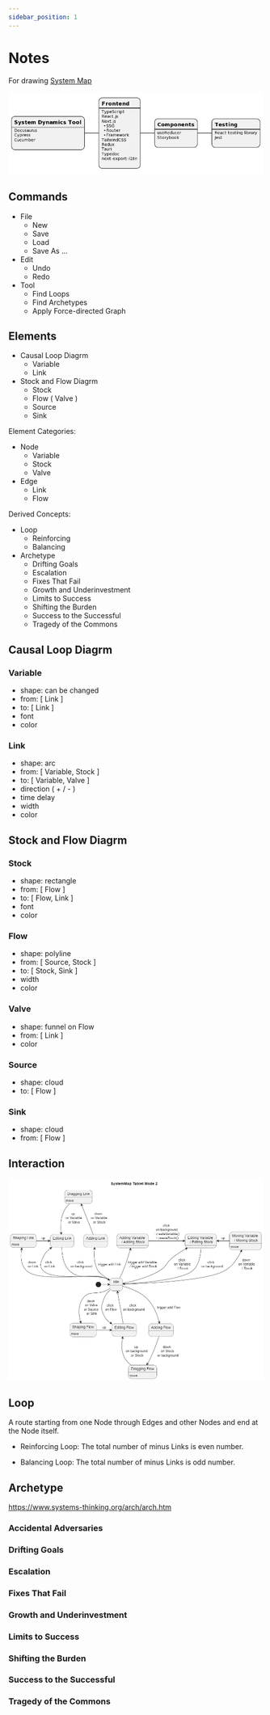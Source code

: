 ```yaml
---
sidebar_position: 1
---
```


# Notes

For drawing [System Map](https://www.systems-thinking.org/)

![ecosystem](./ecosystem.png)

## Commands

* File
  * New
  * Save
  * Load
  * Save As ...
* Edit
  * Undo
  * Redo
* Tool
  * Find Loops
  * Find Archetypes
  * Apply Force-directed Graph

## Elements

* Causal Loop Diagrm
  * Variable
  * Link
* Stock and Flow Diagrm
  * Stock
  * Flow ( Valve )
  * Source
  * Sink

Element Categories:

* Node
  * Variable
  * Stock
  * Valve
* Edge
  * Link
  * Flow

Derived Concepts:

* Loop
  * Reinforcing
  * Balancing
* Archetype
  * Drifting Goals
  * Escalation
  * Fixes That Fail
  * Growth and Underinvestment
  * Limits to Success
  * Shifting the Burden
  * Success to the Successful
  * Tragedy of the Commons


## Causal Loop Diagrm

### Variable

* shape: can be changed
* from: [ Link ]
* to: [ Link ]
* font
* color

### Link

* shape: arc
* from: [ Variable, Stock ]
* to: [ Variable, Valve ]
* direction ( + / - )
* time delay
* width
* color

## Stock and Flow Diagrm

### Stock

* shape: rectangle
* from: [ Flow ]
* to: [ Flow, Link ]
* font
* color

### Flow

* shape: polyline
* from: [ Source, Stock ]
* to: [ Stock, Sink ]
* width
* color

### Valve

* shape: funnel on Flow
* from: [ Link ]
* color

### Source

* shape: cloud
* to: [ Flow ]

### Sink

* shape: cloud
* from: [ Flow ]

## Interaction

![ui-fsm](./ui-fsm.png)

## Loop

A route starting from one Node through Edges and other Nodes and end at the Node itself.

* Reinforcing Loop: The total number of minus Links is even number.

* Balancing Loop: The total number of minus Links is odd number.

## Archetype

https://www.systems-thinking.org/arch/arch.htm

### Accidental Adversaries

### Drifting Goals

### Escalation

### Fixes That Fail

### Growth and Underinvestment

### Limits to Success

### Shifting the Burden

### Success to the Successful

### Tragedy of the Commons


